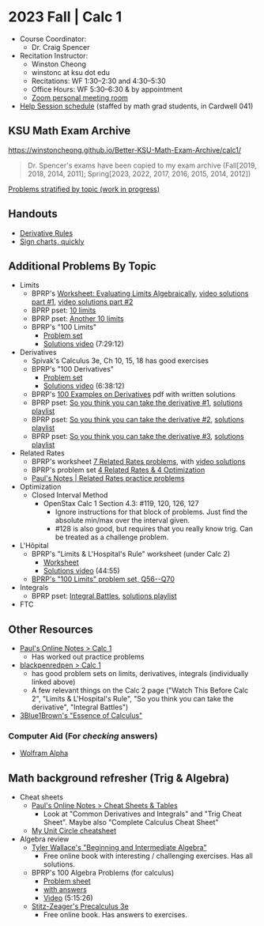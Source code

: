 # 2023 Fall | Calc 1

<style>
 a:visited {
  color: darkorchid
 }
</style>

* Course Coordinator:
  * Dr. Craig Spencer
* Recitation Instructor:
  * Winston Cheong
  * winstonc at ksu dot edu
  * Recitations: WF 1:30&ndash;2:30 and 4:30&ndash;5:30
  * Office Hours: WF 5:30&ndash;6:30 & by appointment
  * [Zoom personal meeting room](https://ksu.zoom.us/j/2293865582?pwd=Z0dqUTQrUSt6THRBOW41SG43aitmdz09)
* [Help Session schedule](https://www.math.ksu.edu/student-success/ugrad/help/helpsess.html) (staffed by math grad students, in Cardwell 041)

## KSU Math Exam Archive

<https://winstoncheong.github.io/Better-KSU-Math-Exam-Archive/calc1/>

> Dr. Spencer's exams have been copied to my exam archive (Fall[2019, 2018, 2014, 2011]; Spring[2023, 2022, 2017, 2016, 2015, 2014, 2012])

[Problems stratified by topic (work in progress)](https://www.dropbox.com/scl/fi/0iqs4u9ye1l81n8lqbp0y/calc1.pdf?rlkey=88vqkragsy2v3ya369tsyhdh6&dl=0)

## Handouts

* [Derivative Rules](https://www.overleaf.com/read/jdrdvfwttfsn)
* [Sign charts, quickly](https://www.overleaf.com/read/xnmpzxyfhctb)

## Additional Problems By Topic

* Limits
  * BPRP's [Worksheet: Evaluating Limits Algebraically](https://www.blackpenredpen.com/_files/ugd/287ba5_711200aeda034491b72cd34203466728.pdf), [video solutions part #1](https://youtu.be/pj4GNwxGiNk), [video solutions part #2](https://youtu.be/Nrq0yO1eZF8)
  * BPRP pset: [10 limits](https://www.blackpenredpen.com/_files/ugd/287ba5_9ae96c88a40847d6b24533ce40bd68b4.pdf)
  * BPRP pset: [Another 10 limits](https://www.blackpenredpen.com/_files/ugd/287ba5_2d7322800a664b968811f8d189ba0a57.pdf)
  * BPRP's "100 Limits"
    * [Problem set](https://www.blackpenredpen.com/_files/ugd/287ba5_4c2b4ae62fe84ae894f8c80790e32a67.pdf)
    * [Solutions video](https://youtu.be/TglD4Y6lmQk) (7:29:12)
* Derivatives
  * Spivak's Calculus 3e, Ch 10, 15, 18 has good exercises
  * BPRP's "100 Derivatives"
    * [Problem set](https://www.blackpenredpen.com/_files/ugd/287ba5_b5b6cc959ca44e619bbc9b0ba20d69b1.pdf)
    * [Solutions video](https://youtu.be/AegzQ_dip8k) (6:38:12)
  * BPRP's [100 Examples on Derivatives](https://www.blackpenredpen.com/_files/ugd/287ba5_08cbd14c7b7a431db3c5e8f812fba901.pdf) pdf with written solutions
  * BPRP pset: [So you think you can take the derivative #1](https://www.blackpenredpen.com/_files/ugd/287ba5_f282a9b6a7d7485e97b569a9bac5551b.pdf), [solutions playlist](https://www.youtube.com/playlist?list=PLj7p5OoL6vGy2Dvrkl0sVmHmJ8nfFJkUA)
  * BPRP pset: [So you think you can take the derivative #2](https://www.blackpenredpen.com/_files/ugd/287ba5_e9a3a2f6bcb0415c866ffc6521f1f7f1.pdf), [solutions playlist](https://www.youtube.com/playlist?list=PLj7p5OoL6vGyMA4ry3PU4d_vIbD2qObSY)
  * BPRP pset: [So you think you can take the derivative #3](https://www.blackpenredpen.com/_files/ugd/287ba5_83f8449c7a2c4186ab354416fec2b576.pdf), [solutions playlist](https://www.youtube.com/playlist?list=PLj7p5OoL6vGx7PlpS44o3SSx4zLtB4F7B&disable_polymer=true)
* Related Rates
  * BPRP's worksheet [7 Related Rates problems](https://www.blackpenredpen.com/_files/ugd/287ba5_dc24528101234bc8a2e6075d28b5f90b.pdf), with [video solutions](https://youtu.be/vGaE9AsdZ2Q)
  * BPRP's problem set [4 Related Rates & 4 Optimization](https://www.blackpenredpen.com/_files/ugd/287ba5_3499f1db56844d3cabf2a0851156c05b.pdf)
  * [Paul's Notes | Related Rates practice problems](https://tutorial.math.lamar.edu/Problems/CalcI/RelatedRates.aspx)
* Optimization
  * Closed Interval Method
    * OpenStax Calc 1 Section 4.3: #119, 120, 126, 127
      * Ignore instructions for that block of problems. Just find the absolute min/max over the interval given.
      * #128 is also good, but requires that you really know trig. Can be treated as a challenge problem.
* L'Hôpital
  * BPRP's "Limits & L'Hospital's Rule" worksheet (under Calc 2)
    * [Worksheet](https://www.blackpenredpen.com/_files/ugd/287ba5_fc19d8f3e1a94c4295298047578e2197.pdf)
    * [Solutions video](https://youtu.be/tsptFBqf2Ug) (44:55)
  * [BPRP's "100 Limits" problem set, Q56--Q70](https://www.blackpenredpen.com/_files/ugd/287ba5_4c2b4ae62fe84ae894f8c80790e32a67.pdf#page=6)
* Integrals
  * BPRP pset: [Integral Battles](https://www.blackpenredpen.com/_files/ugd/287ba5_2a5ba3f5a8904f5896cb6548649a42ed.pdf), [solutions playlist](https://www.youtube.com/playlist?list=PLj7p5OoL6vGymFhgX39LrAVSPLwi8ZW3W)
* FTC

## Other Resources

* [Paul's Online Notes > Calc 1](https://tutorial.math.lamar.edu/Classes/CalcI/CalcI.aspx)
  * Has worked out practice problems
* [blackpenredpen > Calc 1](https://www.blackpenredpen.com/calc1)
  * has good problem sets on limits, derivatives, integrals (individually linked above)
  * A few relevant things on the Calc 2 page ("Watch This Before Calc 2", "Limits & L'Hospital's Rule", "So you think you can take the derivative", "Integral Battles")
* [3Blue1Brown's "Essence of Calculus"](https://www.youtube.com/playlist?list=PLZHQObOWTQDMsr9K-rj53DwVRMYO3t5Yr)

### Computer Aid (For *checking* answers)

* [Wolfram Alpha](https://www.wolframalpha.com/)

## Math background refresher (Trig & Algebra)

* Cheat sheets
  * [Paul's Online Notes > Cheat Sheets & Tables](https://tutorial.math.lamar.edu/Extras/CheatSheets_Tables.aspx)
    * Look at "Common Derivatives and Integrals" and "Trig Cheat Sheet". Maybe also "Complete Calculus Cheat Sheet"
  * [My Unit Circle cheatsheet](https://www.overleaf.com/read/pjpffsrkrhfx)
* Algebra review
  * [Tyler Wallace's "Beginning and Intermediate Algebra"](http://www.wallace.ccfaculty.org/book/book.html)
    * Free online book with interesting / challenging exercises. Has all solutions.
  * BPRP's 100 Algebra Problems (for calculus)
    * [Problem sheet](https://www.blackpenredpen.com/_files/ugd/287ba5_88ffffbd539d419a83482923d2352fbf.pdf)
    * [with answers](https://www.blackpenredpen.com/_files/ugd/287ba5_acf73cf0458842c0b5d37b57f3c7b17e.pdf)
    * [Video](https://youtu.be/XtQIsKoHc8Q) (5:15:26)
  * [Stitz-Zeager's Precalculus 3e](https://www.stitz-zeager.com/)
    * Free online book. Has answers to exercises.
